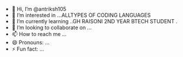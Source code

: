 - 👋 Hi, I’m @antriksh105
- 👀 I’m interested in ...ALLTYPES OF CODING LANGUAGES 
- 🌱 I’m currently learning ..GH RAISONI 2ND YEAR BTECH STUDENT .
- 💞️ I’m looking to collaborate on ...
- 📫 How to reach me ...
- 😄 Pronouns: ...
- ⚡ Fun fact: ...

<!---
antriksh105/antriksh105 is a ✨ special ✨ repository because its `README.md` (this file) appears on your GitHub profile.
You can click the Preview link to take a look at your changes.
--->
